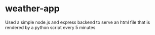 # weather-app
Used a simple node.js and express backend to serve an html file that is rendered by a python script every 5 minutes
